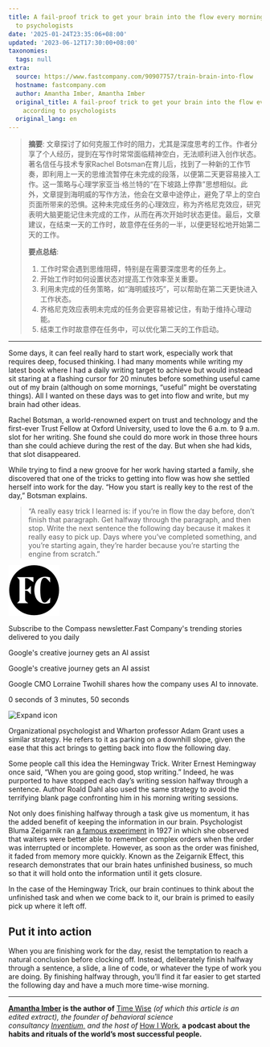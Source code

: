 ```yaml
---
title: A fail-proof trick to get your brain into the flow every morning, according
  to psychologists
date: '2025-01-24T23:35:06+08:00'
updated: '2023-06-12T17:30:00+08:00'
taxonomies:
  tags: null
extra:
  source: https://www.fastcompany.com/90907757/train-brain-into-flow
  hostname: fastcompany.com
  author: Amantha Imber, Amantha Imber
  original_title: A fail-proof trick to get your brain into the flow every morning,
    according to psychologists
  original_lang: en
---
```


> **摘要**:
>  文章探讨了如何克服工作时的阻力，尤其是深度思考的工作。作者分享了个人经历，提到在写作时常常面临精神空白，无法顺利进入创作状态。著名信任与技术专家Rachel Botsman在育儿后，找到了一种新的工作节奏，即利用上一天的思维流暂停在未完成的段落，以便第二天更容易接入工作。这一策略与心理学家亚当·格兰特的“在下坡路上停靠”思想相似。此外，文章提到海明威的写作方法，他会在文章中途停止，避免了早上的空白页面所带来的恐惧。这种未完成任务的心理效应，称为齐格尼克效应，研究表明大脑更能记住未完成的工作，从而在再次开始时状态更佳。最后，文章建议，在结束一天的工作时，故意停在任务的一半，以便更轻松地开始第二天的工作。
> 
>  **要点总结**:
>  1. 工作时常会遇到思维阻碍，特别是在需要深度思考的任务上。
>  2. 开始工作时如何设置状态对提高工作效率至关重要。
>  3. 利用未完成的任务策略，如“海明威技巧”，可以帮助在第二天更快进入工作状态。
>  4. 齐格尼克效应表明未完成的任务会更容易被记住，有助于维持心理动能。
>  5. 结束工作时故意停在任务中，可以优化第二天的工作启动。

---


Some days, it can feel really hard to start work, especially work that requires deep, focused thinking. I had many moments while writing my latest book where I had a daily writing target to achieve but would instead sit staring at a flashing cursor for 20 minutes before something useful came out of my brain (although on some mornings, “useful” might be overstating things). All I wanted on these days was to get into flow and write, but my brain had other ideas.

Rachel Botsman, a world-renowned expert on trust and technology and the first-ever Trust Fellow at Oxford University, used to love the 6 a.m. to 9 a.m. slot for her writing. She found she could do more work in those three hours than she could achieve during the rest of the day. But when she had kids, that slot disappeared.

While trying to find a new groove for her work having started a family, she discovered that one of the tricks to getting into flow was how she settled herself into work for the day. “How you start is really key to the rest of the day,” Botsman explains.

> “A really easy trick I learned is: if you’re in flow the day before, don’t finish that paragraph. Get halfway through the paragraph, and then stop. Write the next sentence the following day because it makes it really easy to pick up. Days where you’ve completed something, and you’re starting again, they’re harder because you’re starting the engine from scratch.”

![Compass Newsletter logo](fc-icon.svg)

Subscribe to the Compass newsletter.Fast Company's trending stories delivered to you daily

Google's creative journey gets an AI assist

Google's creative journey gets an AI assist

Google CMO Lorraine Twohill shares how the company uses AI to innovate.

0 seconds of 3 minutes, 50 seconds

![Expand icon](https://www.fastcompany.com/_next/image?url=%2F_public%2Fexpand-icon_2x.webp&w=32&q=75)

Organizational psychologist and Wharton professor Adam Grant uses a similar strategy. He refers to it as parking on a downhill slope, given the ease that this act brings to getting back into flow the following day.

Some people call this idea the Hemingway Trick. Writer Ernest Hemingway once said, “When you are going good, stop writing.” Indeed, he was purported to have stopped each day’s writing session halfway through a sentence. Author Roald Dahl also used the same strategy to avoid the terrifying blank page confronting him in his morning writing sessions.

Not only does finishing halfway through a task give us momentum, it has the added benefit of keeping the information in our brain. Psychologist Bluma Zeigarnik ran [a famous experiment](https://www.psychologistworld.com/memory/zeigarnik-effect-interruptions-memory) in 1927 in which she observed that waiters were better able to remember complex orders when the order was interrupted or incomplete. However, as soon as the order was finished, it faded from memory more quickly. Known as the Zeigarnik Effect, this research demonstrates that our brain hates unfinished business, so much so that it will hold onto the information until it gets closure.

In the case of the Hemingway Trick, our brain continues to think about the unfinished task and when we come back to it, our brain is primed to easily pick up where it left off.

## Put it into action

When you are finishing work for the day, resist the temptation to reach a natural conclusion before clocking off. Instead, deliberately finish halfway through a sentence, a slide, a line of code, or whatever the type of work you are doing. By finishing halfway through, you’ll find it far easier to get started the following day and have a much more time-wise morning.

---

**[Amantha Imber](https://amantha.substack.com/) is the author of** [Time Wise](https://www.amantha.com/time-wise-book/) **(of which this article is an edited extract), the founder of behavioral science consultancy* [*Inventium,*](https://www.inventium.com.au/) *and the host of** [How I Work](https://www.amanthaimber.com/podcast), **a podcast about the habits and rituals of the world’s most successful people.**